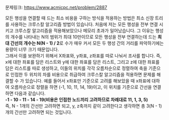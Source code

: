 문제링크: https://www.acmicpc.net/problem/2887

모든 행성을 연결할 때 드는 최소 비용을 구하는 방식을 적용하는 방법은 최소 신장 트리를 사용하는 크루스칼 알고리즘 방법이 있습니다. 처음에 저는 모든 행성을 전부 연결 시키고 크루스칼 알고리즘을 적용해보았으나 메모리 초과가 일어났습니다. 그 이유는 행성의 개수를 나타내는 N의 범위가 최대 10만이므로 모든 행성을 전부 연결하는데 드는 **최대 간선의 개수는 N(N - 1) / 2**로 수가 매우 커서 모든 두 행성 간의 거리를 파악하기에는 용량이 너무 크기 때문입니다.  
그래서 이를 보완하기 위해서 X좌표와, y좌표, z좌표를 따로 나눠서 조사를 합니다. 즉, x에 대한 좌표를 담은 리스트와 y에 대한 좌표를 담은 리스트, 그리고 z에 대한 좌표를 담은 리스트를 따로 생성하고, 이들의 위치를 각각 오름차순으로 정렬하여 축을 기준으로 인접한 두 위치의 차를 비용으로 취급하여 크루스칼 알고리즘을 적용하면 문제를 해결할 수 가 있습니다.
예를 들어서 x좌표만 기준으로 고려를 해보았을 때 x좌표에 대하여 오름차순으로 정렬을 하면 (-1, 10, 11, 14, 19)이고, 이 위치를 기준으로 간선을 연결하면 다음과 같습니다.  
**-1 - 10 - 11 - 14 - 19(비용은 인접한 노드끼리 고려하므로 차례대로 11, 1, 3, 5)**  
즉, N - 1개의 간선만 고려하면 되고, y, z축까지 같이 고려한다고 생각하면 총 3(N - 1)개의 간선만 고려하면 되는 것입니다.
